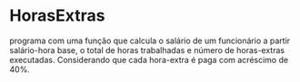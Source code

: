 # HorasExtras
programa com uma função que calcula o salário de um funcionário a partir salário-hora base, o total de horas trabalhadas e número de horas-extras executadas. Considerando que cada hora-extra é paga com acréscimo de 40%.
